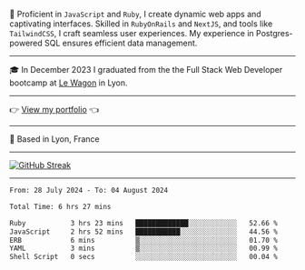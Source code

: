 📖 Proficient in `JavaScript` and `Ruby`, I create dynamic web apps and captivating interfaces. Skilled in `RubyOnRails` and `NextJS`, and tools like `TailwindCSS`, I craft seamless user experiences. My experience in Postgres-powered SQL ensures efficient data management.

***

🎓 In December 2023 I graduated from the the Full Stack Web Developer bootcamp at [Le Wagon](https://www.lewagon.com/) in Lyon.

***

👉 <a href="https://www.davidlau.dev/" target="_blank">View my portfolio</a> 👈

***

📍 Based in Lyon, France

***

[![GitHub Streak](https://streak-stats.demolab.com?user=kaimunlau&theme=github-dark&hide_border=true)](https://git.io/streak-stats)

***

<!--START_SECTION:waka-->

```txt
From: 28 July 2024 - To: 04 August 2024

Total Time: 6 hrs 27 mins

Ruby           3 hrs 23 mins   █████████████░░░░░░░░░░░░   52.66 %
JavaScript     2 hrs 52 mins   ███████████░░░░░░░░░░░░░░   44.56 %
ERB            6 mins          ▒░░░░░░░░░░░░░░░░░░░░░░░░   01.70 %
YAML           3 mins          ▒░░░░░░░░░░░░░░░░░░░░░░░░   00.99 %
Shell Script   0 secs          ░░░░░░░░░░░░░░░░░░░░░░░░░   00.04 %
```

<!--END_SECTION:waka-->
